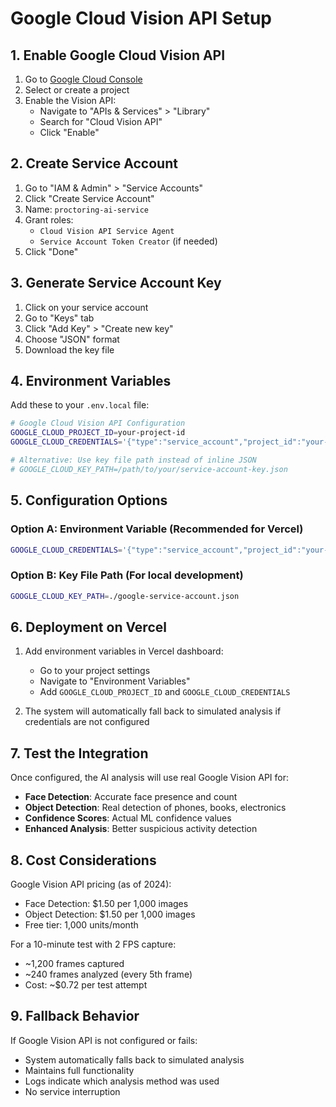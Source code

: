 # Google Cloud Vision API Setup

## 1. Enable Google Cloud Vision API

1. Go to [Google Cloud Console](https://console.cloud.google.com/)
2. Select or create a project
3. Enable the Vision API:
   - Navigate to "APIs & Services" > "Library"
   - Search for "Cloud Vision API"
   - Click "Enable"

## 2. Create Service Account

1. Go to "IAM & Admin" > "Service Accounts"
2. Click "Create Service Account"
3. Name: `proctoring-ai-service`
4. Grant roles:
   - `Cloud Vision API Service Agent`
   - `Service Account Token Creator` (if needed)
5. Click "Done"

## 3. Generate Service Account Key

1. Click on your service account
2. Go to "Keys" tab
3. Click "Add Key" > "Create new key"
4. Choose "JSON" format
5. Download the key file

## 4. Environment Variables

Add these to your `.env.local` file:

```bash
# Google Cloud Vision API Configuration
GOOGLE_CLOUD_PROJECT_ID=your-project-id
GOOGLE_CLOUD_CREDENTIALS='{"type":"service_account","project_id":"your-project-id",...}'

# Alternative: Use key file path instead of inline JSON
# GOOGLE_CLOUD_KEY_PATH=/path/to/your/service-account-key.json
```

## 5. Configuration Options

### Option A: Environment Variable (Recommended for Vercel)

```bash
GOOGLE_CLOUD_CREDENTIALS='{"type":"service_account","project_id":"your-project-id","private_key_id":"...","private_key":"-----BEGIN PRIVATE KEY-----\n...\n-----END PRIVATE KEY-----\n","client_email":"...","client_id":"...","auth_uri":"https://accounts.google.com/o/oauth2/auth","token_uri":"https://oauth2.googleapis.com/token","auth_provider_x509_cert_url":"https://www.googleapis.com/oauth2/v1/certs","client_x509_cert_url":"..."}'
```

### Option B: Key File Path (For local development)

```bash
GOOGLE_CLOUD_KEY_PATH=./google-service-account.json
```

## 6. Deployment on Vercel

1. Add environment variables in Vercel dashboard:

   - Go to your project settings
   - Navigate to "Environment Variables"
   - Add `GOOGLE_CLOUD_PROJECT_ID` and `GOOGLE_CLOUD_CREDENTIALS`

2. The system will automatically fall back to simulated analysis if credentials are not configured

## 7. Test the Integration

Once configured, the AI analysis will use real Google Vision API for:

- **Face Detection**: Accurate face presence and count
- **Object Detection**: Real detection of phones, books, electronics
- **Confidence Scores**: Actual ML confidence values
- **Enhanced Analysis**: Better suspicious activity detection

## 8. Cost Considerations

Google Vision API pricing (as of 2024):

- Face Detection: $1.50 per 1,000 images
- Object Detection: $1.50 per 1,000 images
- Free tier: 1,000 units/month

For a 10-minute test with 2 FPS capture:

- ~1,200 frames captured
- ~240 frames analyzed (every 5th frame)
- Cost: ~$0.72 per test attempt

## 9. Fallback Behavior

If Google Vision API is not configured or fails:

- System automatically falls back to simulated analysis
- Maintains full functionality
- Logs indicate which analysis method was used
- No service interruption
